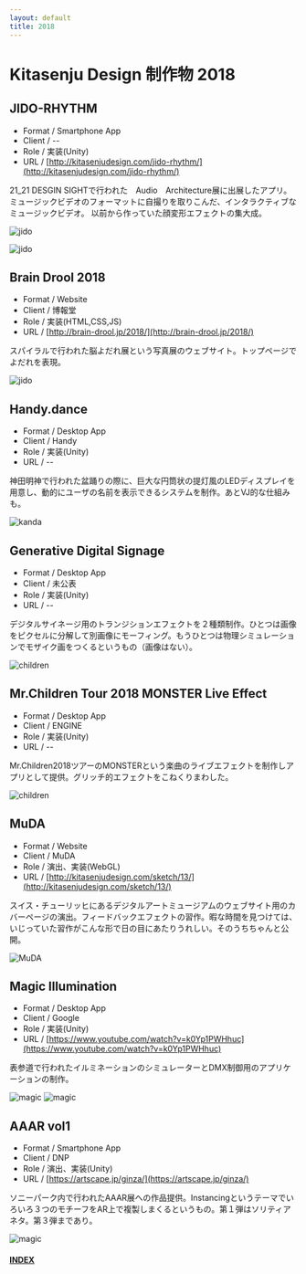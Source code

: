 ```yaml
---
layout: default
title: 2018
---
```


# Kitasenju Design 制作物 2018


## JIDO-RHYTHM

* Format / Smartphone App
* Client / --
* Role / 実装(Unity)
* URL / [http://kitasenjudesign.com/jido-rhythm/](http://kitasenjudesign.com/jido-rhythm/)

21_21 DESGIN SIGHTで行われた　Audio　Architecture展に出展したアプリ。
ミュージックビデオのフォーマットに自撮りを取りこんだ、インタラクティブなミュージックビデオ。
以前から作っていた顔変形エフェクトの集大成。

![jido](./img/aa.jpg)

![jido](https://kitasenjudesign.github.io/img/jidorhythm3.gif)


## Brain Drool 2018

* Format / Website
* Client / 博報堂
* Role / 実装(HTML,CSS,JS)
* URL / [http://brain-drool.jp/2018/](http://brain-drool.jp/2018/)

スパイラルで行われた脳よだれ展という写真展のウェブサイト。トップページでよだれを表現。

![jido](https://kitasenjudesign.github.io/img/braindrool.jpg)


## Handy.dance

* Format / Desktop App
* Client / Handy
* Role / 実装(Unity)
* URL / --

神田明神で行われた盆踊りの際に、巨大な円筒状の提灯風のLEDディスプレイを用意し、動的にユーザの名前を表示できるシステムを制作。あとVJ的な仕組みも。

![kanda](./img/handy01.jpg)

## Generative Digital Signage

* Format / Desktop App
* Client / 未公表
* Role / 実装(Unity)
* URL / --

デジタルサイネージ用のトランジションエフェクトを２種類制作。ひとつは画像をピクセルに分解して別画像にモーフィング。もうひとつは物理シミュレーションでモザイク画をつくるというもの（画像はない）。

![children](./img/signage.png)

## Mr.Children Tour 2018 MONSTER Live Effect

* Format / Desktop App
* Client / ENGINE
* Role / 実装(Unity)
* URL / --

Mr.Children2018ツアーのMONSTERという楽曲のライブエフェクトを制作しアプリとして提供。グリッチ的エフェクトをこねくりまわした。

![children](./img/MrChildren.png)

## MuDA

* Format / Website
* Client / MuDA
* Role / 演出、実装(WebGL)
* URL / [http://kitasenjudesign.com/sketch/13/](http://kitasenjudesign.com/sketch/13/)

スイス・チューリッヒにあるデジタルアートミュージアムのウェブサイト用のカバーページの演出。フィードバックエフェクトの習作。暇な時間を見つけては、いじっていた習作がこんな形で日の目にあたりうれしい。そのうちちゃんと公開。

![MuDA](https://kitasenjudesign.github.io/img/muda01.png)

## Magic Illumination

* Format / Desktop App
* Client / Google
* Role / 実装(Unity)
* URL / [https://www.youtube.com/watch?v=k0Yp1PWHhuc](https://www.youtube.com/watch?v=k0Yp1PWHhuc)

表参道で行われたイルミネーションのシミュレーターとDMX制御用のアプリケーションの制作。

![magic](./img/pixel.png)
![magic](./img/pixel2.jpg)

## AAAR vol1

* Format / Smartphone App
* Client / DNP
* Role / 演出、実装(Unity)
* URL / [https://artscape.jp/ginza/](https://artscape.jp/ginza/)

ソニーパーク内で行われたAAAR展への作品提供。Instancingというテーマでいろいろ３つのモチーフをAR上で複製しまくるというもの。第１弾はソリティアネタ。第３弾まであり。

![magic](https://kitasenjudesign.github.io/img/solitaire.gif)


#### [INDEX](https://kitasenjudesign.github.io/work/)



